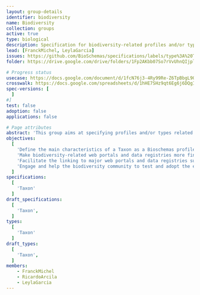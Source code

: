 ```yaml
---
layout: group-details
identifier: biodiversity
name: Biodiversity
collection: groups
active: true
type: biological
description: Specification for biodiversity-related profiles and/or types
lead: [FranckMichel, LeylaGarcia]
issues: https://github.com/BioSchemas/specifications/labels/type%3A%20Taxon
folder: https://drive.google.com/drive/folders/1Fp2AKbb07So7rVvUhnQIjpl8HLPSwpbP

# Progress status
usecase: https://docs.google.com/document/d/1fcN76j3-4Ry99Re-Z6TpBbgL9QO3On-ZqG1xWBOJLPM/edit
crosswalk: https://docs.google.com/spreadsheets/d/1hHE7SHz9qt6Eg6j6DQgI9BwhrlGOwkO68fzek78m62I/edit#gid=1483018794
spec-versions: [
  ]
#]
test: false
adoption: false
applications: false

# Page attributes
abstract: 'This group aims at specifying profiles and/or types related to the biodiversity domain, starting with the Taxon profile.'
objectives:
  [
    'Define the main characteristics of a Taxon as a Bioschemas profile',
    'Make biodiversity-related web portals and data registries more findable using search engines',
    'Facilitate the linking to major web portals and data registries such as GBIF, Enciclopedia of Life, Catalogue of Life',
    'Engage and help the biodiversity community to test and adopt the exposure of biodiversity markkup'
  ]
specifications:
  [
    'Taxon'
  ]
draft_specifications:
  [
    'Taxon',
  ]
types:
  [
    'Taxon'
  ]
draft_types:
  [
    'Taxon',
  ]
members:
    - FranckMichel
    - RicardoArcila
    - LeylaGarcia
---
```


